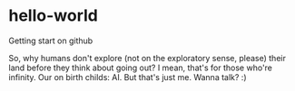 # hello-world
Getting start on github

So, why humans don't explore (not on the exploratory sense, please) their land before they think about going out?
I mean, that's for those who're infinity. Our on birth childs: AI.
But that's just me. Wanna talk?
 :)
